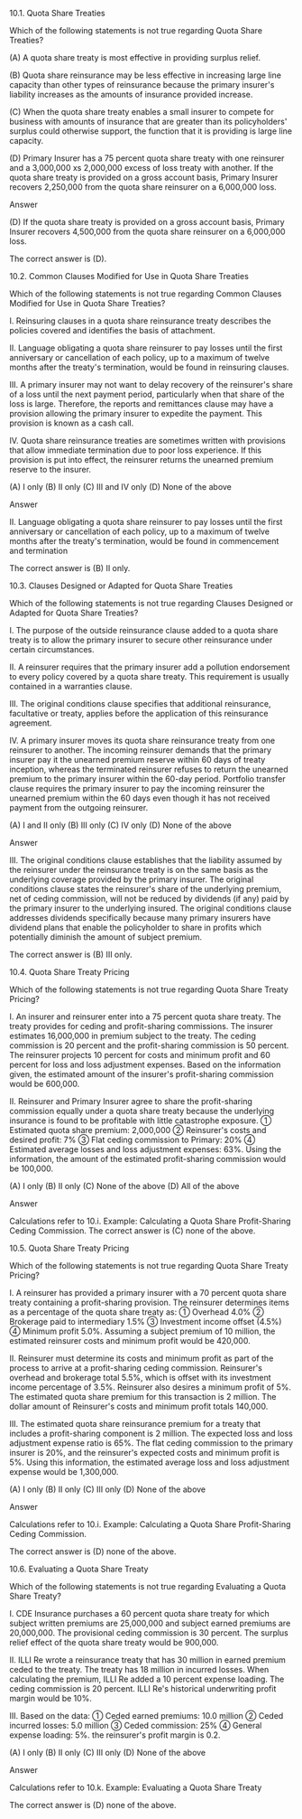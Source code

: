 10.1. Quota Share Treaties

Which of the following statements is not true regarding Quota Share Treaties?

(A) A quota share treaty is most effective in providing surplus relief.

(B) Quota share reinsurance may be less effective in increasing large line capacity than other types of reinsurance because the primary insurer's liability increases as the amounts of insurance provided increase.

(C) When the quota share treaty enables a small insurer to compete for business with amounts of insurance that are greater than its policyholders' surplus could otherwise support, the function that it is providing is large line capacity.

(D) Primary Insurer has a 75 percent quota share treaty with one reinsurer and a 3,000,000 xs 2,000,000 excess of loss treaty with another. If the quota share treaty is provided on a gross account basis, Primary Insurer recovers 2,250,000 from the quota share reinsurer on a 6,000,000 loss.

Answer

(D) If the quota share treaty is provided on a gross account basis, Primary Insurer recovers 4,500,000 from the quota share reinsurer on a 6,000,000 loss.

The correct answer is (D).





10.2. Common Clauses Modified for Use in Quota Share Treaties

Which of the following statements is not true regarding Common Clauses Modified for Use in Quota Share Treaties?

I. Reinsuring clauses in a quota share reinsurance treaty describes the policies covered and identifies the basis of attachment.

II. Language obligating a quota share reinsurer to pay losses until the first anniversary or cancellation of each policy, up to a maximum of twelve months after the treaty's termination, would be found in reinsuring clauses.

III. A primary insurer may not want to delay recovery of the reinsurer's share of a loss until the next payment period, particularly when that share of the loss is large. Therefore, the reports and remittances clause may have a provision allowing the primary insurer to expedite the payment. This provision is known as a cash call.

IV. Quota share reinsurance treaties are sometimes written with provisions that allow immediate termination due to poor loss experience. If this provision is put into effect, the reinsurer returns the unearned premium reserve to the insurer.

(A) I only
(B) II only
(C) III and IV only
(D) None of the above

Answer

II. Language obligating a quota share reinsurer to pay losses until the first anniversary or cancellation of each policy, up to a maximum of twelve months after the treaty's termination, would be found in commencement and termination

The correct answer is (B) II only.





10.3. Clauses Designed or Adapted for Quota Share Treaties

Which of the following statements is not true regarding Clauses Designed or Adapted for Quota Share Treaties?

I. The purpose of the outside reinsurance clause added to a quota share treaty is to allow the primary insurer to secure other reinsurance under certain circumstances.

II. A reinsurer requires that the primary insurer add a pollution endorsement to every policy covered by a quota share treaty. This requirement is usually contained in a warranties clause.

III. The original conditions clause specifies that additional reinsurance, facultative or treaty, applies before the application of this reinsurance agreement.

IV. A primary insurer moves its quota share reinsurance treaty from one reinsurer to another. The incoming reinsurer demands that the primary insurer pay it the unearned premium reserve within 60 days of treaty inception, whereas the terminated reinsurer refuses to return the unearned premium to the primary insurer within the 60-day period. Portfolio transfer clause requires the primary insurer to pay the incoming reinsurer the unearned premium within the 60 days even though it has not received payment from the outgoing reinsurer.

(A) I and II only
(B) III only
(C) IV only
(D) None of the above

Answer

III. The original conditions clause establishes that the liability assumed by the reinsurer under the reinsurance treaty is on the same basis as the underlying coverage provided by the primary insurer. The original conditions clause states the reinsurer's share of the underlying premium, net of ceding commission, will not be reduced by dividends (if any) paid by the primary insurer to the underlying insured. The original conditions clause addresses dividends specifically because many primary insurers have dividend plans that enable the policyholder to share in profits which potentially diminish the amount of subject premium.

The correct answer is (B) III only.





10.4. Quota Share Treaty Pricing

Which of the following statements is not true regarding Quota Share Treaty Pricing?

I. An insurer and reinsurer enter into a 75 percent quota share treaty. The treaty provides for ceding and profit-sharing commissions. The insurer estimates 16,000,000 in premium subject to the treaty. The ceding commission is 20 percent and the profit-sharing commission is 50 percent. The reinsurer projects 10 percent for costs and minimum profit and 60 percent for loss and loss adjustment expenses. Based on the information given, the estimated amount of the insurer's profit-sharing commission would be 600,000.

II. Reinsurer and Primary Insurer agree to share the profit-sharing commission equally under a quota share treaty because the underlying insurance is found to be profitable with little catastrophe exposure. ① Estimated quota share premium: 2,000,000 ② Reinsurer's costs and desired profit: 7% ③ Flat ceding commission to Primary: 20% ④ Estimated average losses and loss adjustment expenses: 63%. Using the information, the amount of the estimated profit-sharing commission would be 100,000.

(A) I only
(B) II only
(C) None of the above
(D) All of the above

Answer

Calculations refer to 10.i. Example: Calculating a Quota Share Profit-Sharing Ceding Commission.
The correct answer is (C) none of the above.





10.5. Quota Share Treaty Pricing

Which of the following statements is not true regarding Quota Share Treaty Pricing?

I. A reinsurer has provided a primary insurer with a 70 percent quota share treaty containing a profit-sharing provision. The reinsurer determines items as a percentage of the quota share treaty as: ① Overhead 4.0% ② Brokerage paid to intermediary 1.5% ③ Investment income offset (4.5%) ④ Minimum profit 5.0%. Assuming a subject premium of 10 million, the estimated reinsurer costs and minimum profit would be 420,000.

II. Reinsurer must determine its costs and minimum profit as part of the process to arrive at a profit-sharing ceding commission. Reinsurer's overhead and brokerage total 5.5%, which is offset with its investment income percentage of 3.5%. Reinsurer also desires a minimum profit of 5%. The estimated quota share premium for this transaction is 2 million. The dollar amount of Reinsurer's costs and minimum profit totals 140,000.

III. The estimated quota share reinsurance premium for a treaty that includes a profit-sharing component is 2 million. The expected loss and loss adjustment expense ratio is 65%. The flat ceding commission to the primary insurer is 20%, and the reinsurer's expected costs and minimum profit is 5%. Using this information, the estimated average loss and loss adjustment expense would be 1,300,000.

(A) I only
(B) II only
(C) III only
(D) None of the above

Answer

Calculations refer to 10.i. Example: Calculating a Quota Share Profit-Sharing Ceding Commission.

The correct answer is (D) none of the above.





10.6. Evaluating a Quota Share Treaty

Which of the following statements is not true regarding Evaluating a Quota Share Treaty?

I. CDE Insurance purchases a 60 percent quota share treaty for which subject written premiums are 25,000,000 and subject earned premiums are 20,000,000. The provisional ceding commission is 30 percent. The surplus relief effect of the quota share treaty would be 900,000.

II. ILLI Re wrote a reinsurance treaty that has 30 million in earned premium ceded to the treaty. The treaty has 18 million in incurred losses. When calculating the premium, ILLI Re added a 10 percent expense loading. The ceding commission is 20 percent. ILLI Re's historical underwriting profit margin would be 10%.

III. Based on the data: ① Ceded earned premiums:  10.0 million ② Ceded incurred losses: 5.0 million ③ Ceded commission: 25% ④ General expense loading: 5%. the reinsurer's profit margin is 0.2.

(A) I only
(B) II only
(C) III only
(D) None of the above

Answer

Calculations refer to 10.k. Example: Evaluating a Quota Share Treaty

The correct answer is (D) none of the above.